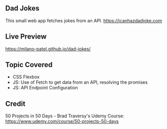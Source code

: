 ## Dad Jokes

This small web app fetches jokes from an API.
https://icanhazdadjoke.com

## Live Preview

https://milano-patel.github.io/dad-jokes/

## Topic Covered

- CSS Flexbox
- JS: Use of Fetch to get data from an API, resolving the promises
- JS: API Endpoint Configuration

## Credit

50 Projects in 50 Days - Brad Traversy's Udemy Course: https://www.udemy.com/course/50-projects-50-days
